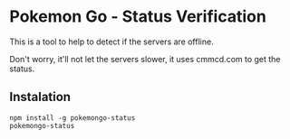 # Pokemon Go - Status Verification

This is a tool to help to detect if the servers are offline.

Don't worry, it'll not let the servers slower, it uses cmmcd.com to get the status.

## Instalation

```
npm install -g pokemongo-status
pokemongo-status
```
